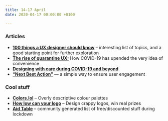 ```yaml
---
title: 14-17 April
date: 2020-04-17 00:00:00 +0100

---
```

### Articles

* [**100 things a UX designer should know**](https://learnui.design/blog/100-things-ux-ui-designer-know.html) – interesting list of topics, and a good starting point for further exploration
* [**The rise of quarantine UX:**](https://www.fastcompany.com/90484977/the-rise-of-quarantine-ux-how-covid-19-has-upended-our-ideas-about-convenience) How COVID-19 has upended the very idea of convenience
* [**Designing with care during COVID-19 and beyond**](https://medium.com/@mags/designing-with-care-during-covid-19-and-beyond-13a77150c922)
* [**“Next Best Action”**](https://uxplanet.org/next-best-action-a-simple-model-for-user-engagement-495e7c4dbd64) — a simple way to ensure user engagement

### Cool stuff

* [**Colors.lol**](https://colors.lol/) – Overly descriptive colour palettes
* [**How low can your logo**](https://howlowcanyourlogo.com/) – Design crappy logos, win real prizes
* [**Aid Table**](https://aidtable.com/) – community generated list of free/discounted stuff during lockdown